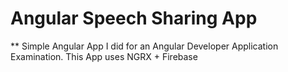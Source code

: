 #  Angular Speech Sharing App

** Simple Angular App I did for an Angular Developer Application Examination.
This App uses NGRX + Firebase

